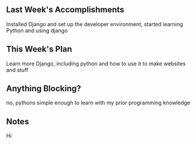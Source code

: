 ## Last Week's Accomplishments


Installed Django and set up the developer environment, started learning Python and using django


## This Week's Plan

Learn more Django, including python and how to use it to make websites and stuff


## Anything Blocking?
no, pythons simple enough to learn with my prior programming knowledge

## Notes

Hi
